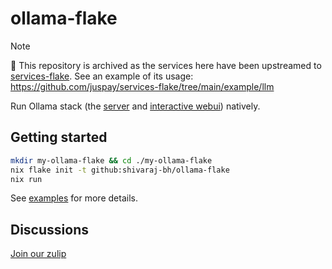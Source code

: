 # ollama-flake

> [!NOTE] 
> 🚜 This repository is archived as the services here have been upstreamed to [services-flake](https://github.com/juspay/services-flake). See an example of its usage: <https://github.com/juspay/services-flake/tree/main/example/llm> 

Run Ollama stack (the [server](https://github.com/ollama/ollama) and [interactive webui](https://github.com/open-webui/open-webui)) natively.

## Getting started

```sh
mkdir my-ollama-flake && cd ./my-ollama-flake
nix flake init -t github:shivaraj-bh/ollama-flake
nix run
```

See [examples](./example) for more details.

## Discussions

[Join our zulip](https://nixos.zulipchat.com/#narrow/stream/426237-nixify-llm)
